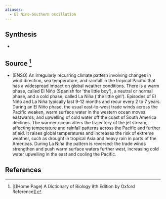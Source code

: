 ```yaml
---
aliases:
  - El Nino-Southern Oscillation
---
```

## Synthesis
- 
## Source [^1]
- (ENSO) An irregularly recurring climate pattern involving changes in wind direction, sea temperature, and rainfall in the tropical Pacific that has a widespread impact on global weather conditions. There is a warm phase, called El Niño (Spanish for 'the little boy'), a neutral or normal phase, and a cold phase, called La Niña ('the little girl'). Episodes of El Niño and La Niña typically last 9-12 months and recur every 2 to 7 years. During an El Niño phase, the usual east-to-west trade winds across the Pacific weaken, warm surface water in the western ocean moves eastwards, and upwelling of cold water off the coast of South America declines. The warmer ocean alters the trajectory of the jet stream, affecting temperature and rainfall patterns across the Pacific and further afield. It raises global temperatures and increases the risk of extreme weather, such as drought in tropical Asia and heavy rain in parts of the Americas. During La Niña the pattern is reversed: the trade winds strengthen and push warm surface waters further west, increasing cold water upwelling in the east and cooling the Pacific.
## References

[^1]: [[(Home Page) A Dictionary of Biology 8th Edition by Oxford Reference]]